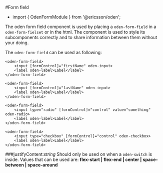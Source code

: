 [//]: # (title: Form field)
[//]: # (category: Oden form elements)
[//]: # (icon: fa-check-square-o)

#Form field
* import { OdenFormModule } from '@ericsson/oden';

The oden form field component is used by placing a ``oden-form-field`` in a ``oden-form-fielset`` or in the html.
The component is used to style its subcomponents correctly and to share information between them without your doing.

The ``oden-form-field`` can be used as following:
```
<oden-form-field>
    <input [formControl]="firstName" oden-input>
    <label oden-label>Label</label>
</oden-form-field>

<oden-form-field>
    <input [formControl]="lastName" oden-input>
    <label oden-label>Label</label>
</oden-form-field>

<oden-form-field>
    <input type="radio" [formControl]="control" value="something" oden-radio>
    <label oden-label>Label</label>
</oden-form-field>

<oden-form-field>
    <input type="checkbox" [formControl]="control" oden-checkbox>
    <label oden-label>Label</label>
</oden-form-field>
```

###justifyContent:_string_
Should only be used on when a ``oden-switch`` is inside. Values that can be used are:
__flex-start | flex-end | center | space-between | space-around__